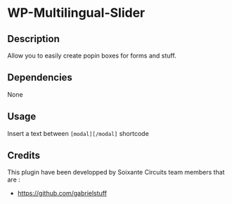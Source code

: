 # WP-Multilingual-Slider

## Description 

Allow you to easily create popin boxes for forms and stuff.

## Dependencies

None

## Usage 

Insert a text between `[modal][/modal]` shortcode 

## Credits

This plugin have been developped by Soixante Circuits team members that are :

- https://github.com/gabrielstuff

